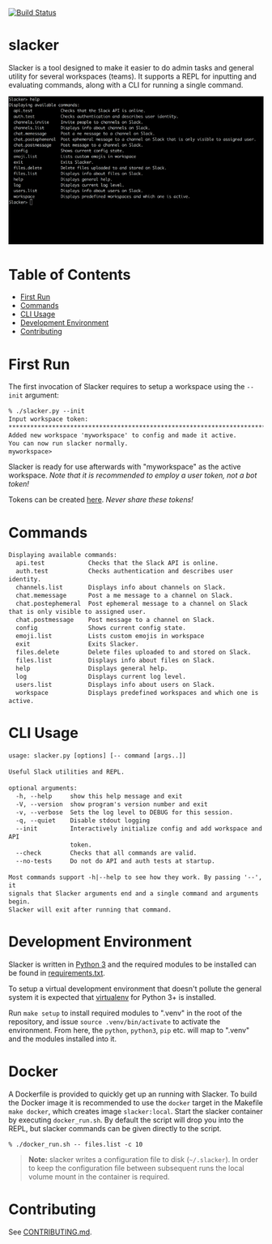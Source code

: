 [![Build Status](https://travis-ci.org/netromdk/slacker.svg?branch=master)](https://travis-ci.org/netromdk/slacker)

# slacker
Slacker is a tool designed to make it easier to do admin tasks and general utility for several workspaces (teams). It supports a REPL for inputting and evaluating commands, along with a CLI for running a single command.

![demo](gfx/demo.gif)

# Table of Contents
* [First Run](#first-run)
* [Commands](#commands)
* [CLI Usage](#cli-usage)
* [Development Environment](#development-environment)
* [Contributing](#contributing)

# First Run
The first invocation of Slacker requires to setup a workspace using the `--init` argument:
```
% ./slacker.py --init
Input workspace token: ****************************************************************************
Added new workspace 'myworkspace' to config and made it active.
You can now run slacker normally.
myworkspace>
```

Slacker is ready for use afterwards with "myworkspace" as the active workspace. _Note that it is recommended to employ a user token, not a bot token!_

Tokens can be created [here](https://api.slack.com/custom-integrations/legacy-tokens). _Never share these tokens!_

# Commands
```
Displaying available commands:
  api.test            Checks that the Slack API is online.
  auth.test           Checks authentication and describes user identity.
  channels.list       Displays info about channels on Slack.
  chat.memessage      Post a me message to a channel on Slack.
  chat.postephemeral  Post ephemeral message to a channel on Slack that is only visible to assigned user.
  chat.postmessage    Post message to a channel on Slack.
  config              Shows current config state.
  emoji.list          Lists custom emojis in workspace
  exit                Exits Slacker.
  files.delete        Delete files uploaded to and stored on Slack.
  files.list          Displays info about files on Slack.
  help                Displays general help.
  log                 Displays current log level.
  users.list          Displays info about users on Slack.
  workspace           Displays predefined workspaces and which one is active.
```

# CLI Usage
```
usage: slacker.py [options] [-- command [args..]]

Useful Slack utilities and REPL.

optional arguments:
  -h, --help     show this help message and exit
  -V, --version  show program's version number and exit
  -v, --verbose  Sets the log level to DEBUG for this session.
  -q, --quiet    Disable stdout logging
  --init         Interactively initialize config and add workspace and API
                 token.
  --check        Checks that all commands are valid.
  --no-tests     Do not do API and auth tests at startup.

Most commands support -h|--help to see how they work. By passing '--', it
signals that Slacker arguments end and a single command and arguments begin.
Slacker will exit after running that command.
```

# Development Environment
Slacker is written in [Python 3](https://www.python.org/) and the required modules to be installed can be found in [requirements.txt](requirements.txt).

To setup a virtual development environment that doesn't pollute the general system it is expected that [virtualenv](https://virtualenv.pypa.io/en/stable/) for Python 3+ is installed.

Run `make setup` to install required modules to ".venv" in the root of the repository, and issue `source .venv/bin/activate` to activate the environment. From here, the `python`, `python3`, `pip` etc. will map to ".venv" and the modules installed into it.

# Docker
A Dockerfile is provided to quickly get up an running with Slacker. To build the Docker image it is recommended to use the `docker` target in the Makefile `make docker`, which creates image `slacker:local`. Start the slacker container by executing `docker_run.sh`. By default the script will drop you into the REPL, but slacker commands can be given directly to the script.

```
% ./docker_run.sh -- files.list -c 10
```

> **Note:** slacker writes a configuration file to disk (`~/.slacker`). In order to keep the configuration file between subsequent runs the local volume mount in the container is required.

# Contributing
See [CONTRIBUTING.md](CONTRIBUTING.md).
